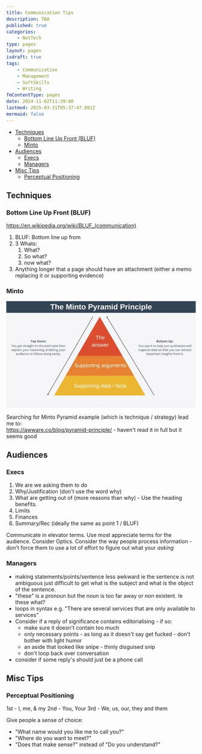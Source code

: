 ```yaml
---
title: Communication Tips
description: TBA
published: true
categories:
    - NotTech
type: pages
layout: pages
isdraft: true
tags:
    - Communication
    - Management
    - SoftSkills
    - Writing
fmContentType: pages
date: 2024-11-02T11:39:00
lastmod: 2025-03-31T05:37:47.891Z
mermaid: false
---
```


<!--- cSpell:ignore Minto --->

<!--- cSpell:disable --->
* [Techniques](#techniques)
  * [Bottom Line Up Front (BLUF)](#bottom-line-up-front-bluf)
  * [Minto](#minto)
* [Audiences](#audiences)
  * [Execs](#execs)
  * [Managers](#managers)
* [Misc Tips](#misc-tips)
  * [Perceptual Positioning](#perceptual-positioning)
<!--- cSpell:enable --->

## Techniques

### Bottom Line Up Front (BLUF)

<https://en.wikipedia.org/wiki/BLUF_(communication)>

1. BLUF: Bottom line up from
2. 3 Whats:
   1. What?
   2. So what?
   3. now what?
3. Anything longer that a page should have an attachment (either a memo replacing it or supporting evidence)

### Minto

![Minto Pyramid](/assets/images/minto-pyramid.jpg)

Searching for Minto Pyramid example (which is technique / strategy) lead me to:\
<https://awware.co/blog/pyramid-principle/> - haven't read it in full but it seems good

## Audiences

### Execs

1. We are we asking them to do
2. Why/Justification (don't use the word why)
3. What are getting out of (more reasons than why) - Use the heading benefits.
4. Limits
5. Finances
6. Summary/Rec (ideally the same as point 1 / BLUF)

Communicate in elevator terms.
Use most appreciate terms for the audience.
Consider Optics.
Consider the way people process information - don't force them to use a lot of effort to figure out what your *asking*

### Managers

* making statements/points/sentence less awkward ie the sentence is not ambiguous just difficult to get what is the subject and what is the object of the sentence.
* "these" is a pronoun but the noun is too far away or non existent.  Ie these what?
* loops in syntax e.g. "There are several services that are only available to services"
* Consider if a reply of significance contains editorialising - if so:
  * make sure it doesn't contain too much
  * only necessary points - as long as it doesn't say get fucked - don't bother with light humor
  * an aside that looked like snipe - thinly disguised snip
  * don't loop back over conversation
* consider if some reply's should just be a phone call

## Misc Tips

### Perceptual Positioning

1st - I, me, & my
2nd - You, Your
3rd - We, us, our, they and them

Give people a sense of choice:

* "What name would you like me to call you?"
* "Where do you want to meet?"
* "Does that make sense?" instead of "Do you understand?"

<!--- 
  • Capitalise Aboriginal
  • Capitalise Indigenous
  • Err on over capitalisation
  • Consider capitalisation of C in Country

  • Aboriginal person, not Aborigine

  • Always try to choose word that has the most possible acceptance

  • First Nations  or First nations person

  • Try to use the language the recipient(s) uses

  • More respectful not to use acronyms
  • Don't use ATSI
  • Don't abbreviate Aboriginal

  • Say Does that make sense instead of do you understand
-->
